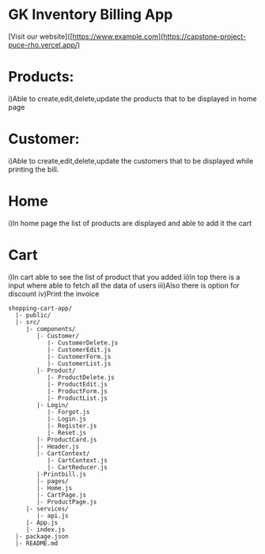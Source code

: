 # GK Inventory  Billing App

[Visit our website]([https://www.example.com](https://capstone-project-puce-rho.vercel.app/)

# Products:
i)Able to create,edit,delete,update the products that to be displayed in home page

# Customer:
i)Able to create,edit,delete,update the customers that to be displayed while printing the bill.

# Home
i)In home page the list of products are displayed and able to add it the cart

# Cart
i)In cart able to see the list of product that you added
ii)In top there is a input where able to fetch all the data of users
iii)Also there is option for discount
iv)Print the invoice



```
shopping-cart-app/
  |- public/
  |- src/
     |- components/
        |- Customer/
           |- CustomerDelete.js
           |- CustomerEdit.js
           |- CustomerForm.js
           |- CustomerList.js
        |- Product/
           |- ProductDelete.js
           |- ProductEdit.js
           |- ProductForm.js
           |- ProductList.js
        |- Login/
           |- Forgot.js
           |- Login.js
           |- Register.js
           |- Reset.js
        |- ProductCard.js
        |- Header.js
        |- CartContext/
           |- CartContext.js
           |- CartReducer.js
        |-Printbill.js
        |- pages/
        |- Home.js
        |- CartPage.js
        |- ProductPage.js
     |- services/
        |- api.js
     |- App.js
     |- index.js
  |- package.json
  |- README.md
```
